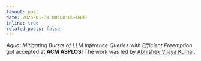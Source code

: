 ```yaml
---
layout: post
date: 2025-01-31 00:00:00-0400
inline: true
related_posts: false
---
```


<i>Aqua: Mitigating Bursts of LLM Inference Queries with Efficient Preemption</i> got accepted at <b>ACM ASPLOS</b>! The work was led by [Abhishek Vijaya Kumar](https://www.cs.cornell.edu/~abhishek/).
